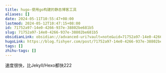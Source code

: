 ```yaml
---
title: hugo-使用go构建的静态博客工具
aliases: []
date: 2024-05-11T10:55:47+08:00
lastmod: 2024-05-12T10:47:15+08:00
id: 71752a97-14e0-4266-937e-38802be681b5
slug: 71752a97-14e0-4266-937e-38802be681b5
obsidianLink: obsidian://advanced-uri?vault=note&uid=71752a97-14e0-4266-937e-38802be681b5
hugoLink: https://blog.fishyer.com/post/71752a97-14e0-4266-937e-38802be681b5/
tags: []
zhihu-tags: []
---
```



速度很快，比Jekyll/Hexo都快222